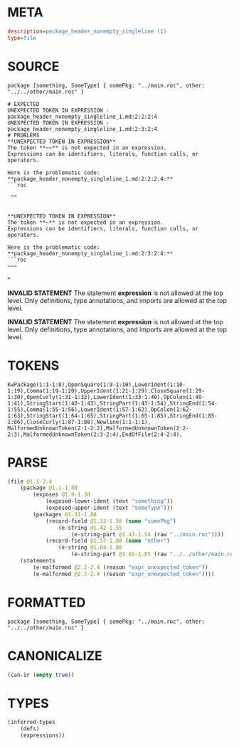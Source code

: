 # META
~~~ini
description=package_header_nonempty_singleline (1)
type=file
~~~
# SOURCE
~~~roc
package [something, SomeType] { somePkg: "../main.roc", other: "../../other/main.roc" }
~~~
~~~
# EXPECTED
UNEXPECTED TOKEN IN EXPRESSION - package_header_nonempty_singleline_1.md:2:2:2:4
UNEXPECTED TOKEN IN EXPRESSION - package_header_nonempty_singleline_1.md:2:3:2:4
# PROBLEMS
**UNEXPECTED TOKEN IN EXPRESSION**
The token **~~** is not expected in an expression.
Expressions can be identifiers, literals, function calls, or operators.

Here is the problematic code:
**package_header_nonempty_singleline_1.md:2:2:2:4:**
```roc
~~~
```
 ^^


**UNEXPECTED TOKEN IN EXPRESSION**
The token **~** is not expected in an expression.
Expressions can be identifiers, literals, function calls, or operators.

Here is the problematic code:
**package_header_nonempty_singleline_1.md:2:3:2:4:**
```roc
~~~
```
  ^


**INVALID STATEMENT**
The statement **expression** is not allowed at the top level.
Only definitions, type annotations, and imports are allowed at the top level.

**INVALID STATEMENT**
The statement **expression** is not allowed at the top level.
Only definitions, type annotations, and imports are allowed at the top level.

# TOKENS
~~~zig
KwPackage(1:1-1:8),OpenSquare(1:9-1:10),LowerIdent(1:10-1:19),Comma(1:19-1:20),UpperIdent(1:21-1:29),CloseSquare(1:29-1:30),OpenCurly(1:31-1:32),LowerIdent(1:33-1:40),OpColon(1:40-1:41),StringStart(1:42-1:43),StringPart(1:43-1:54),StringEnd(1:54-1:55),Comma(1:55-1:56),LowerIdent(1:57-1:62),OpColon(1:62-1:63),StringStart(1:64-1:65),StringPart(1:65-1:85),StringEnd(1:85-1:86),CloseCurly(1:87-1:88),Newline(1:1-1:1),
MalformedUnknownToken(2:1-2:2),MalformedUnknownToken(2:2-2:3),MalformedUnknownToken(2:3-2:4),EndOfFile(2:4-2:4),
~~~
# PARSE
~~~clojure
(file @1.1-2.4
	(package @1.1-1.88
		(exposes @1.9-1.30
			(exposed-lower-ident (text "something"))
			(exposed-upper-ident (text "SomeType")))
		(packages @1.31-1.88
			(record-field @1.33-1.56 (name "somePkg")
				(e-string @1.42-1.55
					(e-string-part @1.43-1.54 (raw "../main.roc"))))
			(record-field @1.57-1.88 (name "other")
				(e-string @1.64-1.86
					(e-string-part @1.65-1.85 (raw "../../other/main.roc"))))))
	(statements
		(e-malformed @2.2-2.4 (reason "expr_unexpected_token"))
		(e-malformed @2.3-2.4 (reason "expr_unexpected_token"))))
~~~
# FORMATTED
~~~roc
package [something, SomeType] { somePkg: "../main.roc", other: "../../other/main.roc" }
~~~
# CANONICALIZE
~~~clojure
(can-ir (empty true))
~~~
# TYPES
~~~clojure
(inferred-types
	(defs)
	(expressions))
~~~
